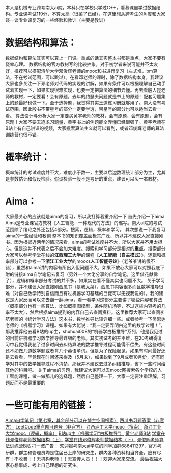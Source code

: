 本人是机械专业跨考南大ai院，本科只在学校只学过C++，看慕课自学过数据结构。专业课考试119分，不算太高（很菜了已经），在这里想从跨考生的角度和大家谈一谈专业课复习的一些经验和教训（主要是教训）
# 数据结构和算法：
数据结构和算法其实可以算上一门课。重点的话其实整本书都是重点，大家不要有侥幸心理。
数据结构的官方教材写的比较抽象，对于初学者来说可能并不太友好，推荐可以搭配清华大学邓俊辉老师的mooc和书进行复习（左式堆，bm算法，不在考试范围，可以跳过）。在看邓老师的课时，除了数据结构本身，我建议大家也多关注一下邓老师对代码的实现的讲解，如果有条件可以根据理解自己动手试着实现一下，如果实现很难实现，也要一定把算法的细节弄懂。再去看殷人昆老师的教材，一定要看！会有原题，去年的约瑟夫问题就是书上的原题！配套习题集上的题最好也做一下。至于选择题，我觉得其实王道练习册就够用了。南大没有考试范围，因此殷书不带星号的部分一定要学透，带星号的部分也可以适当去看一看。
算法设计与分析大家一定要买黄宇老师的教材，会有原题，会有原题，会有原题！大家不要去追求习题量，黄宇书上的例题能全弄懂已经很强了。黄宇老师在B站上有自己讲课的视频，大家搜索算法主义就可以看到，或者邓俊辉老师的算法训练营也很不错。
# 概率统计：
概率统计的考试难度并不大，难度小于数一，主要以后边数理统计部分为主，尤其是参数估计和假设检验。假设检验一般不是考研的重点，建议可以买一本教材。
# Aima：
大家最关心的应该就是aima的复习，所以我打算着重介绍一下
首先介绍一下aima
Aima是专业课官方教材《人工智能—一种现代的方法》的缩写。南大ai院的考试范围除了绪论之外还包括4部分。搜索，逻辑，概率和学习。
其次想说一下我复习aima的一些经验和教训
整本书的知识覆盖面极其广泛，所以并不建议大家直接刚书。因为根据近两年的情况来看，aima的考试难度并不大，所以大家并不用太担心。但是这并不代表之后不会加大难度。搜索和学习部分是相对的**重点**。搜索部分大家可以参考学堂在线的**江西理工大学**的课程《**人工智能（自主模式）**》，逻辑和概率部分可以参考一下**浙江工业大学**的mooc《**人工智能导论**》（老爷爷讲的很不错），虽然和aima讲的内容有所出入但问题不大，如果不放心大家可以对照我底下附的链接aima自学笔记去复习（另外一个大佬分享的自学笔记，这里借花献佛了），逻辑和概率部分考试的并不多，如果实在看不懂其实也问题不大。
关于学习部分，并不建议大家直接刚西瓜书（是我太菜），西瓜书内容很多而且数学推导很难（对自己数学特别自信而且有过机器学习基础的巨佬可以无视我说的）。我的建议是大家反而可以先去翻一翻aima，看一看学习这部分主要讲了哪些内容和算法（概率部分也有一些算法，比如概率图模型，条件随机场等，不过这些内容考的几率不太大），然后根据aima提到的内容自己去查阅资料。这里推荐大家可以查阅李航老师的《统计学习方法》这本书，数学推导比较详细一些。或者参考一下吴恩达老师的《机器学习》课程。如果有大佬说：“我一定要弄明白这里的数学过程！”，那我推荐他去看B站的up主，shuhuai008的“机器学白板推导”系列，他是我见过的目前讲机器学习数学推导最详细的老师。其实初试考的并不难，在20考研得复习中我觉得我花了过多时间去纠结算法的数学推导过程可能得不偿失，有这些时间还不如做几道数学题或者背几个英语单词。但是为了保险起见，如果有时间最好还是去看看，毕竟现在时间还来得及（5月末），如果说到了9月或者10月份，还有同学对其中的数学推导过程不清楚，那我并不建议去过多纠结推导，省下一些时间给其他的科目吧。
关于aima的习题，我建议大家可以去mooc网搜索各个学校的人工智能课程，做一做那儿的选择题，然后自己整理一下，大家一定要注重理解，习题反而不是最重要的

# 一些可能有用的链接：
   [Aima自学笔记（第七章，其余部分可以在博主空间搜索）](https://blog.csdn.net/yyl424525/article/details/95309168?utm_medium=distribute.pc_relevant.none-task-blog-baidujs-6)
   [西瓜书习题答案（非官方）](https://blog.csdn.net/icefire_tyh/article/details/52064910)
   [LeetCode重点题目题号（非官方）](https://cspiration.com/leetcodeClassification#10311)
   [江西理工大学mooc（搜索）](http://www.xuetangx.com/courses/course-v1:JXUST+JXUST2016001+2016_T2/courseware/ffa30c0533384b98b5b817ab1f4c1a46/)
   [浙江工业大学mooc（逻辑，概率）](https://www.icourse163.org/learn/ZJUT-1002694018?tid=1003324007#/learn/announce)
   [B站up主（机器学习“白板推导”）](https://space.bilibili.com/97068901?from=search&seid=18288301753448813829)
   [黄宇老师B站](https://space.bilibili.com/474662253/)
   [学堂在线邓俊辉老师数据结构（上）](http://www.xuetangx.com/courses/course-v1:TsinghuaX+30240184+sp/courseware/a1e199c8d48345a4a910192c383741a6/)
   [学堂在线邓俊辉老师数据结构（下）](http://www.xuetangx.com/courses/course-v1:TsinghuaX+30240184_2X+sp/courseware/c15aad6e2dac4250934ea61d71deafd9/)
   [邓俊辉老师算法训练营B站](https://www.bilibili.com/video/BV1rg4y1z75y?from=search&seid=12736902955082331434)
打一波广告：
欢迎报考南大ai学院的同学加群686411297，官方考研群，群主和管理员均是往届已上岸的研究生，群内各种资料相当齐全，应有尽有！不收费！！无机构老师！！无宣传人员！！！欢迎大家来交流。
最后祝福大家心想事成，考上自己理想的研究生。